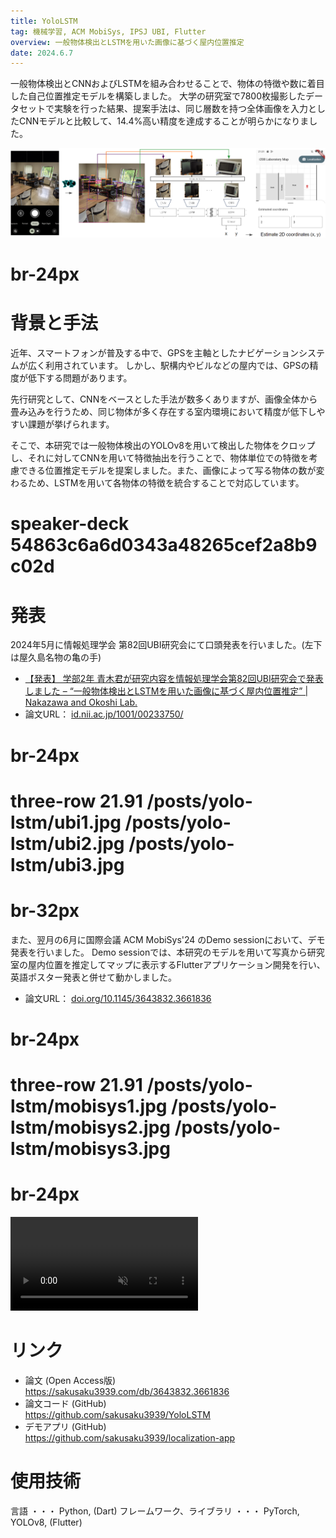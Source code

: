 ```yaml
---
title: YoloLSTM
tag: 機械学習, ACM MobiSys, IPSJ UBI, Flutter
overview: 一般物体検出とLSTMを用いた画像に基づく屋内位置推定
date: 2024.6.7
---
```


一般物体検出とCNNおよびLSTMを組み合わせることで、物体の特徴や数に着目した自己位置推定モデルを構築しました。
大学の研究室で7800枚撮影したデータセットで実験を行った結果、提案手法は、同じ層数を持つ全体画像を入力としたCNNモデルと比較して、14.4%高い精度を達成することが明らかになりました。

![](/public/posts/yolo-lstm/system-overview.png)
# br-24px


# 背景と手法
近年、スマートフォンが普及する中で、GPSを主軸としたナビゲーションシステムが広く利用されています。 しかし、駅構内やビルなどの屋内では、GPSの精度が低下する問題があります。

先行研究として、CNNをベースとした手法が数多くありますが、画像全体から畳み込みを行うため、同じ物体が多く存在する室内環境において精度が低下しやすい課題が挙げられます。

そこで、本研究では一般物体検出のYOLOv8を用いて検出した物体をクロップし、それに対してCNNを用いて特徴抽出を行うことで、物体単位での特徴を考慮できる位置推定モデルを提案しました。また、画像によって写る物体の数が変わるため、LSTMを用いて各物体の特徴を統合することで対応しています。

# speaker-deck 54863c6a6d0343a48265cef2a8b9c02d


# 発表
2024年5月に情報処理学会 第82回UBI研究会にて口頭発表を行いました。(左下は屋久島名物の亀の手)

- [【発表】 学部2年 青木君が研究内容を情報処理学会第82回UBI研究会で発表しました – “一般物体検出とLSTMを用いた画像に基づく屋内位置推定” | Nakazawa and Okoshi Lab.](https://www.jn.sfc.keio.ac.jp/%e3%80%90%e7%99%ba%e8%a1%a8%e3%80%91%e5%ad%a6%e9%83%a82%e5%b9%b4-%e9%9d%92%e6%9c%a8%e5%90%9b%e3%81%8c%e7%a0%94%e7%a9%b6%e5%86%85%e5%ae%b9%e3%82%92%e6%83%85%e5%a0%b1%e5%87%a6%e7%90%86%e5%ad%a6%e4%bc%9a/?utm_campaign=shareaholic&utm_medium=copy_link&utm_source=bookmark)
- 論文URL： [id.nii.ac.jp/1001/00233750/](http://id.nii.ac.jp/1001/00233750/)
# br-24px

# three-row 21.91 /posts/yolo-lstm/ubi1.jpg /posts/yolo-lstm/ubi2.jpg /posts/yolo-lstm/ubi3.jpg
# br-32px

また、翌月の6月に国際会議 ACM MobiSys'24 のDemo sessionにおいて、デモ発表を行いました。
Demo sessionでは、本研究のモデルを用いて写真から研究室の屋内位置を推定してマップに表示するFlutterアプリケーション開発を行い、英語ポスター発表と併せて動かしました。

- 論文URL： [doi.org/10.1145/3643832.3661836](https://dl.acm.org/doi/10.1145/3643832.3661836)
# br-24px

# three-row 21.91 /posts/yolo-lstm/mobisys1.jpg /posts/yolo-lstm/mobisys2.jpg /posts/yolo-lstm/mobisys3.jpg
# br-24px

<video src="/posts/yolo-lstm/demo-video.mp4" width=300 controls autoplay muted></video>


# リンク
- 論文 (Open Access版)  
  https://sakusaku3939.com/db/3643832.3661836
- 論文コード (GitHub)  
  https://github.com/sakusaku3939/YoloLSTM
- デモアプリ (GitHub)  
  https://github.com/sakusaku3939/localization-app

# 使用技術
言語 ・・・ Python, (Dart)
フレームワーク、ライブラリ ・・・ PyTorch, YOLOv8, (Flutter)
